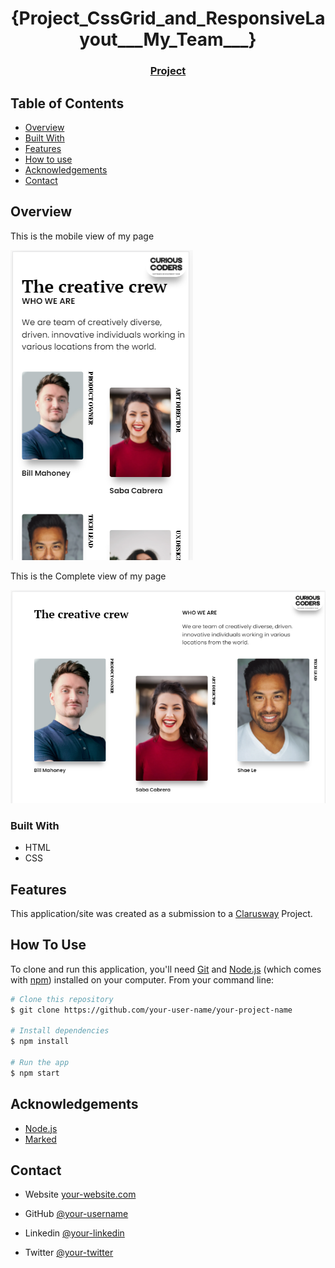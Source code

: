 <!-- Please update value in the {}  -->

<h1 align="center">{Project_CssGrid_and_ResponsiveLayout___My_Team___}</h1>


<div align="center">
  <h3> 
    <a href="https://{https://nurkocar.github.io/Project_CssGrid_and_ResponsiveLayout___My_Team___-/}">
      Project
    </a>
 
  </h3>
</div>

<!-- TABLE OF CONTENTS -->

## Table of Contents

- [Overview](#overview)
- [Built With](#built-with)
- [Features](#features)
- [How to use](#how-to-use)
- [Acknowledgements](#acknowledgements)
- [Contact](#contact)

<!-- OVERVIEW -->

## Overview

This is the mobile view of my page

![screenshot](images/Mobile_view.PNG)

This is the Complete view of my page

![screenshot](images/CompleteView.PNG)
 

### Built With

<!-- This section should list any major frameworks that you built your project using. Here are a few examples.-->

- HTML
- CSS



## Features

This application/site was created as a submission to a [Clarusway](https://clarusway.com) Project. 

## How To Use

<!-- This is an example, please update according to your application -->

To clone and run this application, you'll need [Git](https://git-scm.com) and [Node.js](https://nodejs.org/en/download/) (which comes with [npm](http://npmjs.com)) installed on your computer. From your command line:

```bash
# Clone this repository
$ git clone https://github.com/your-user-name/your-project-name

# Install dependencies
$ npm install

# Run the app
$ npm start
```

## Acknowledgements

<!-- This section should list any articles or add-ons/plugins that helps you to complete the project. This is optional but it will help you in the future. For exmpale -->

- [Node.js](https://nodejs.org/)
- [Marked](https://github.com/chjj/marked)

## Contact

- Website [your-website.com](https://{your-web-site-link})
- GitHub [@your-username](https://{github.com/your-usermame})

- Linkedin [@your-linkedin](https://{linkedin.com/your-username})
- Twitter [@your-twitter](https://{twitter.com/your-username})
